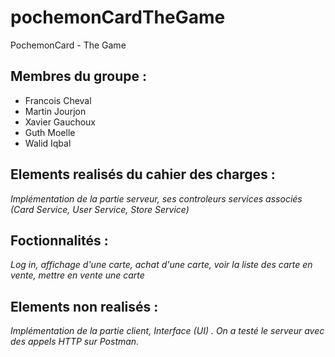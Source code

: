 # pochemonCardTheGame
PochemonCard - The Game


## Membres du groupe : 
- Francois Cheval								
- Martin Jourjon 
- Xavier Gauchoux 
- Guth Moelle 
- Walid Iqbal

## Elements realisés du cahier des charges :

*Implémentation de la partie serveur, ses controleurs services associés (Card Service, User Service, Store Service)*

## Foctionnalités : 

*Log in, affichage d'une carte, achat d'une carte, voir la liste des carte en vente, mettre en vente une carte*

## Elements non realisés : 

*Implémentation de la partie client, Interface (UI) . On a testé le serveur avec des appels HTTP sur Postman.*
